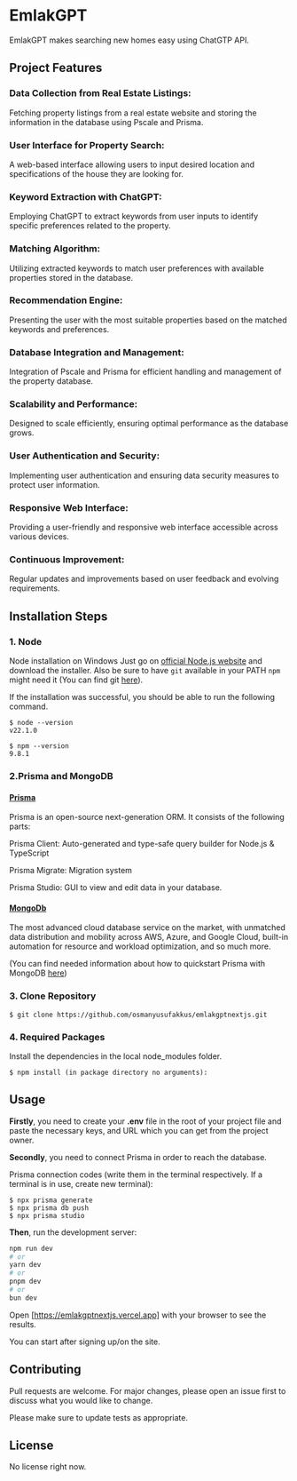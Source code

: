 # EmlakGPT

EmlakGPT makes searching new homes easy using ChatGTP API.

## Project Features

### Data Collection from Real Estate Listings:

Fetching property listings from a real estate website and storing the information in the database using Pscale and Prisma.

### User Interface for Property Search:

A web-based interface allowing users to input desired location and specifications of the house they are looking for.

### Keyword Extraction with ChatGPT:

Employing ChatGPT to extract keywords from user inputs to identify specific preferences related to the property.

### Matching Algorithm:

Utilizing extracted keywords to match user preferences with available properties stored in the database.

### Recommendation Engine:

Presenting the user with the most suitable properties based on the matched keywords and preferences.

### Database Integration and Management:

Integration of Pscale and Prisma for efficient handling and management of the property database.

### Scalability and Performance:

Designed to scale efficiently, ensuring optimal performance as the database grows.

### User Authentication and Security:

Implementing user authentication and ensuring data security measures to protect user information.

### Responsive Web Interface:

Providing a user-friendly and responsive web interface accessible across various devices.

### Continuous Improvement:

Regular updates and improvements based on user feedback and evolving requirements.

## Installation Steps

### 1. Node

Node installation on Windows Just go on [official Node.js website](https://nodejs.org/en/download) and download the installer. Also be sure to have `git` available in your PATH `npm` might need it (You can find git [here](https://git-scm.com/)).

If the installation was successful, you should be able to run the following command.

    $ node --version
    v22.1.0

    $ npm --version
    9.8.1

### 2.Prisma and MongoDB

#### [Prisma](https://www.prisma.io/docs/orm/overview/introduction/what-is-prisma)

Prisma is an open-source next-generation ORM. It consists of the following parts:

Prisma Client: Auto-generated and type-safe query builder for Node.js & TypeScript

Prisma Migrate: Migration system

Prisma Studio: GUI to view and edit data in your database.

#### [MongoDb](https://www.mongodb.com/products/platform/atlas-database)

The most advanced cloud database service on the market, with unmatched data distribution and mobility across AWS, Azure, and Google Cloud, built-in automation for resource and workload optimization, and so much more.

(You can find needed information about how to quickstart Prisma with MongoDB [here](https://www.prisma.io/docs/orm/overview/databases/mongodb))

### 3. Clone Repository

```
$ git clone https://github.com/osmanyusufakkus/emlakgptnextjs.git
```

### 4. Required Packages

Install the dependencies in the local node_modules folder.

```
$ npm install (in package directory no arguments):
```

## Usage

**Firstly**, you need to create your **.env** file in the root of your project file and paste the necessary keys, and URL which you can get from the project owner.

**Secondly**, you need to connect Prisma in order to reach the database.

Prisma connection codes (write them in the terminal respectively. If a terminal is in use, create new terminal):

```
$ npx prisma generate
$ npx prisma db push
$ npx prisma studio
```

**Then**, run the development server:

```bash
npm run dev
# or
yarn dev
# or
pnpm dev
# or
bun dev
```

Open [https://emlakgptnextjs.vercel.app] with your browser to see the results.

You can start after signing up/on the site.

## Contributing

Pull requests are welcome. For major changes, please open an issue first
to discuss what you would like to change.

Please make sure to update tests as appropriate.

## License

No license right now.
